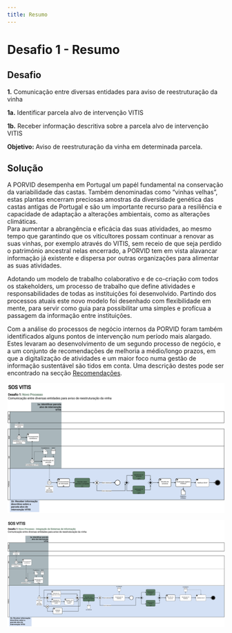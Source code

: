 ```yaml
---
title: Resumo
---
```


# Desafio 1 - Resumo

## Desafio

**1.** Comunicação entre diversas entidades para aviso de reestruturação da vinha

**1a.** Identificar parcela alvo de intervenção VITIS

**1b.** Receber informação descritiva sobre a parcela alvo de intervenção VITIS

**Objetivo:** Aviso de reestruturação da vinha em determinada parcela.

## Solução

A PORVID desempenha em Portugal um papél fundamental na conservação da variabilidade das castas. Também denominadas como “vinhas velhas”, estas plantas encerram preciosas amostras da diversidade genética das castas antigas de Portugal e são um importante recurso para a resiliência e capacidade de adaptação a alterações ambientais, como as alterações climáticas.  
Para aumentar a abrangência e eficácia das suas atividades, ao mesmo tempo que garantindo que os viticultores possam continuar a renovar as suas vinhas, por exemplo através do VITIS, sem receio de que seja perdido o património ancestral nelas encerrado, a PORVID tem em vista alavancar informação já existente e dispersa por outras organizações para alimentar as suas atividades.

Adotando um modelo de trabalho colaborativo e de co-criação com todos os stakeholders, um processo de trabalho que define atividades e responsabilidades de todas as instituições foi desenvolvido. Partindo dos processos atuais este novo modelo foi desenhado com flexibilidade em mente, para servir como guia para possibilitar uma simples e profícua a passagem da informação entre instituições.

Com a análise do processos de negócio internos da PORVID foram também identificados alguns pontos de intervenção num período mais alargado. Estes levaram ao desenvolvimento de um segundo processo de negócio, e a um conjunto de recomendações de melhoria a médio/longo prazos, em que a digitalização de atividades e um maior foco numa gestão de informação sustentável são tidos em conta. Uma descrição destes pode ser encontrado na secção [Recomendações](/Recomendacoes/recomendacoes/).

![Diagrama BPMN Desafio 1 - Novo Processo](../diagramas/desafio1/export/desafio1-novo.png)

![Diagrama BPMN Desafio 1 - Novo Processo SI](../diagramas/desafio1/export/desafio1-novo-SI.png)

